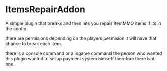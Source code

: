 # ItemsRepairAddon

A simple plugin that breaks and then lets you repair ItemMMO items if its in the config.

there are permisions depending on the players permision it will have that chance to break each item.

there is a console command or a ingame command the person who wanted this plugin wanted to setup payment system himself therefore there isnt one.
